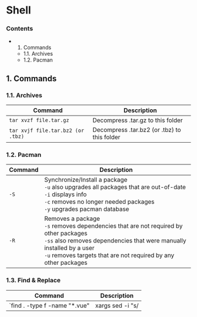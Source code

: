 # Shell
### Contents
  - 1. Commands
    - 1.1. Archives
    - 1.2. Pacman


## 1. Commands
### 1.1. Archives

| Command | Description |
|---|---|
|`tar xvzf file.tar.gz`| Decompress .tar.gz to this folder |
|`tar xvjf file.tar.bz2 (or .tbz)`| Decompress .tar.bz2 (or .tbz) to this folder |

### 1.2. Pacman
| Command | Description |
|---|---|
|`-S`| Synchronize/Install a package<br>`-u` also upgrades all packages that are out-of-date<br>`-i` displays info<br>`-c` removes no longer needed packages<br>`-y` upgrades pacman database |
|`-R`| Removes a package<br>`-s` removes dependencies that are not required by other packages<br>`-ss` also removes dependencies that were manually installed by a user<br>`-u` removes targets that are not required by any other packages |

### 1.3. Find & Replace

| Command | Description |
|---|---|
|`find . -type f -name "*.vue" | xargs sed -i "s/<template>/<template lang='pug'>/g`| Find in current directory files with a format .vue and then replace on all lines **<template>** with **<template lang='pug'>** |

